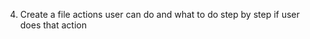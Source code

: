 
<!-- 1. Backend & MongoDB Setup -->

<!-- 2. Create Models Schema -> User, Answer, Question, Report, Comment -->

<!-- 3. Setup JWT Auth and Authorization -->

4. Create a file actions user can do and what to do step by step if user does that action
